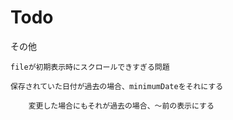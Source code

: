 # Todo

その他

    fileが初期表示時にスクロールできすぎる問題

    保存されていた日付が過去の場合、minimumDateをそれにする
    
        変更した場合にもそれが過去の場合、〜前の表示にする
